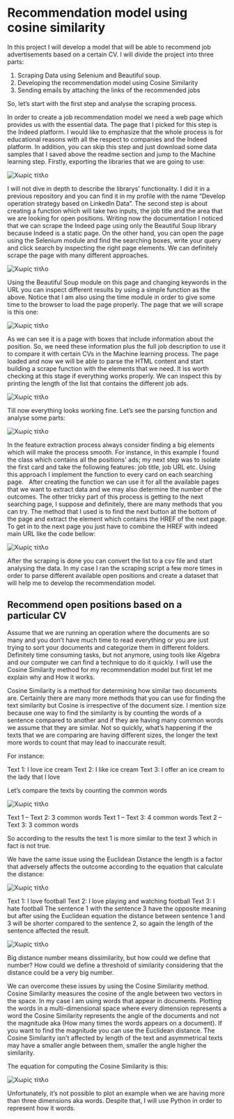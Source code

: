 # Recommendation model using cosine similarity

In this project I will develop a model that will be able to recommend job advertisements based on a certain CV. I will divide the project into three parts:
1.	Scraping Data using Selenium and Beautiful soup.
2.	Developing the recommendation model using Cosine Similarity
3.	Sending emails by attaching the links of the recommended jobs

So, let’s start with the first step and analyse the scraping process.

In order to create a job recommendation model we need a web page which provides us with the essential data. The page that I picked for this step is the Indeed platform. I would like to emphasize that the whole process is for educational reasons with all the respect to companies and the Indeed platform. In addition, you can skip this step and just download some data samples that I saved above the readme section and jump to the Machine learning step.
Firstly, exporting the libraries that we are going to use:

![Χωρίς τίτλο](https://user-images.githubusercontent.com/66875726/104214468-24626380-5440-11eb-85f8-5eca10908df7.png)

I will not dive in depth to describe the librarys' functionality. I did it in a previous repository and you can find it in my profile with the name “Develop operation strategy based on LinkedIn Data”. 
The second step is about creating a function which will take two inputs, the job title and the area that we are looking for open positions. Writing now the documentation I noticed that we can scrape the Indeed page using only the Beautiful Soup library because Indeed is a static page. On the other hand, you can open the page using the Selenium module and find the searching boxes, write your query and click search by inspecting the right page elements. We can definitely scrape the page with many different  approaches.  

![Χωρίς τίτλο](https://user-images.githubusercontent.com/66875726/104217126-a738ed80-5443-11eb-9530-4be255177cb6.png)

Using the Beautiful Soup module on this page and changing keywords in the URL you can inspect different results by using a simple function as the above. Notice that I am also using the time module in order to give some time to the browser to load the page properly. The page that we will scrape is this one:

![Χωρίς τίτλο](https://user-images.githubusercontent.com/66875726/104219389-b8372e00-5446-11eb-831f-da7db7576f1c.png)

As we can see it is a page with boxes that include information about the position. So, we need these information plus the full job description to use it to compare it with certain CVs in the Machine learning process. The page loaded and now we will be able to parse the HTML content and start building a scrape function with the elements that we need. It iss worth checking at this stage if everything works properly. We can inspect this by printing the length of the list that contains the different job ads.

![Χωρίς τίτλο](https://user-images.githubusercontent.com/66875726/104220832-bff7d200-5448-11eb-9c62-db5f89839b52.png)  

Till now everything looks working fine. Let’s see the parsing function and analyse some parts:

![Χωρίς τίτλο](https://user-images.githubusercontent.com/66875726/104222452-fc2c3200-544a-11eb-9378-65aec5180207.png)

In the feature extraction process always consider finding a big elements which will make the process smooth. For instance, in this example I found the class which contains all the positions' ads; my next step was to isolate the first card and take the following features: job title, job URL etc. Using this approach I implement the function to every card on each searching page.  
After creating the function we can use it for all the available pages that we want to extract data and we may also determine the number of the outcomes. The other tricky part of this process is getting to the next searching page, I suppose and definitely, there are many methods that you can try. The method that I used is to find the next button at the bottom of the page and extract the element which contains the HREF of the next page. To get in to the next page you just have to combine the HREF with indeed main URL like the code bellow:

![Χωρίς τίτλο](https://user-images.githubusercontent.com/66875726/104459491-77a9f280-55b5-11eb-96fa-067c0e69f2f6.png)

After the scraping is done you can convert the list to a csv file and start analysing the data. In my case I ran the scraping script a few more times in order to parse different available open positions and create a dataset that will help me to develop the recommendation model.

## Recommend open positions based on a particular CV 

Assume that we are running an operation where the documents are so many and you don’t have much time to read everything or you are just trying to sort your documents and categorize them in different folders. Definitely time consuming tasks, but not anymore, using tools like Algebra and our computer we can find a technique to do it quickly. I will use the Cosine Similarity method for my recommendation model but first let me explain why and How it works.

Cosine Similarity is a method for determining how similar two documents are. Certainly there are many more methods that you can use for finding the text similarity but Cosine is irrespective of the document size. I mention size because one way to find the similarity is by counting the words of a sentence compared to another and if they are having many common words we assume that they are similar. Not so quickly, what’s happening if the texts that we are comparing are having different sizes, the longer the text more words to count that may lead to inaccurate result.

For instance:

Text 1: I love ice cream
Text 2: I like ice cream
Text 3: I offer an ice cream to the lady that I love

Let’s compare the texts by counting the common words

![Χωρίς τίτλο](https://user-images.githubusercontent.com/66875726/104487882-50afe880-55d6-11eb-9ef2-7bdc479a0446.png)

Text 1 – Text 2: 3 common words
Text 1 – Text 3: 4 common words
Text 2 – Text 3: 3 common words

So according to the results the text 1 is more similar to the text 3 which in fact is not true.


We have the same issue using the Euclidean Distance the length is a factor that adversely affects the outcome according to the equation that calculate the distance:

![Χωρίς τίτλο](https://user-images.githubusercontent.com/66875726/104490092-17c54300-55d9-11eb-930e-68cd2f5974cb.png)

Text 1: I love football
Text 2: I love playing and watching football
Text 3: I hate football
The sentence 1 with the sentence 3 have the opposite meaning but after using the Euclidean equation the distance between sentence 1 and 3 will be shorter compared to the sentence 2, so again the length of the sentence affected the result.

![Χωρίς τίτλο](https://user-images.githubusercontent.com/66875726/104495396-662a1000-55e0-11eb-9e4f-eb959b7522cb.png)

Big distance number means dissimilarity, but how could we define that number? How could we define a threshold of similarity considering that the distance could be a very big number.

We can overcome these issues by using the Cosine Similarity method. Cosine Similarity measures the cosine of the angle between two vectors in the space. In my case I am using words that appear in documents. Plotting the words in a multi-dimensional space where every dimension represents a word the Cosine Similarity represents the angle of the documents and not the magnitude aka (How many times the words appears on a document). If you want to find the magnitude you can use the Euclidean distance.
The Cosine Similarity isn't affected by length of the text and asymmetrical texts may have a smaller angle between them, smaller the angle higher the similarity.

The equation for computing the Cosine Similarity is this:

![Χωρίς τίτλο](https://user-images.githubusercontent.com/66875726/104580371-dd55b780-5665-11eb-8cbf-511894044334.png)

Unfortunately, it’s not possible to plot an example when we are having more than three dimensions aka words. Despite that, I will use Python in order to represent how it words.


